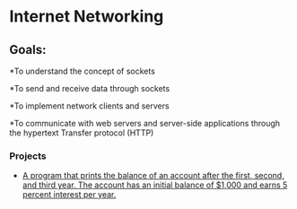 # Internet Networking

## Goals:
*To understand the concept of sockets

*To send and receive data through sockets

*To implement network clients and servers

*To communicate with web servers and server-side applications through the hypertext Transfer protocol (HTTP)

### Projects
* [A program that prints the balance of an account after the first, second, and third year. The account has an initial balance of $1,000 and earns 5 percent interest per year.](Section-01-Getting-Started-And-Assessment/email.md)


